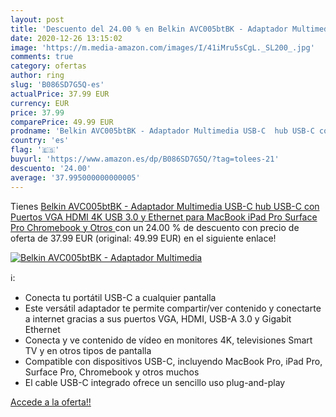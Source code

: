 ```yaml
---
layout: post
title: 'Descuento del 24.00 % en Belkin AVC005btBK - Adaptador Multimedia'
date: 2020-12-26 13:15:02
image: 'https://m.media-amazon.com/images/I/41iMru5sCgL._SL200_.jpg'
comments: true
category: ofertas
author: ring
slug: 'B086SD7G5Q-es'
actualPrice: 37.99 EUR
currency: EUR
price: 37.99
comparePrice: 49.99 EUR
prodname: 'Belkin AVC005btBK - Adaptador Multimedia USB-C  hub USB-C con Puertos VGA  HDMI 4K  USB 3.0 y Ethernet  para MacBook  iPad Pro  Surface Pro  Chromebook y Otros '
country: 'es'
flag: '🇪🇸'
buyurl: 'https://www.amazon.es/dp/B086SD7G5Q/?tag=tolees-21'
descuento: '24.00'
average: '37.995000000000005'
---
```


Tienes [Belkin AVC005btBK - Adaptador Multimedia USB-C  hub USB-C con Puertos VGA  HDMI 4K  USB 3.0 y Ethernet  para MacBook  iPad Pro  Surface Pro  Chromebook y Otros ](https://www.amazon.es/dp/B086SD7G5Q/?tag=tolees-21) con un 24.00 % de descuento con precio de oferta de 37.99 EUR (original: 49.99 EUR) en el siguiente enlace!

[![Belkin AVC005btBK - Adaptador Multimedia](https://m.media-amazon.com/images/I/41iMru5sCgL._SL200_.jpg)](https://www.amazon.es/dp/B086SD7G5Q/?tag=tolees-21)

ℹ️:

- Conecta tu portátil USB-C a cualquier pantalla
- Este versátil adaptador te permite compartir/ver contenido y conectarte a internet gracias a sus puertos VGA, HDMI, USB-A 3.0 y Gigabit Ethernet
- Conecta y ve contenido de vídeo en monitores 4K, televisiones Smart TV y en otros tipos de pantalla
- Compatible con dispositivos USB-C, incluyendo MacBook Pro, iPad Pro, Surface Pro, Chromebook y otros muchos
- El cable USB-C integrado ofrece un sencillo uso plug-and-play

[Accede a la oferta!!](https://www.amazon.es/dp/B086SD7G5Q/?tag=tolees-21)
